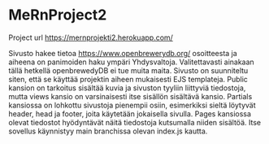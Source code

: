 # MeRnProject2

Project url https://mernprojekti2.herokuapp.com/

Sivusto hakee tietoa https://www.openbrewerydb.org/ osoitteesta ja aiheena on panimoiden haku ympäri Yhdysvaltoja. Valitettavasti ainakaan tällä hetkellä openbrewedyDB ei tue muita maita. Sivusto on suunniteltu siten, että se käyttää projektin aiheen mukaisesti EJS templateja. Public kansion on tarkoitus sisältää kuvia ja sivuston tyyliin liittyviä tiedostoja, mutta views kansio on varsinaisesti itse sisällön sisältävä kansio. Partials kansiossa on lohkottu sivustoja pienempii osiin,  esimerkiksi sieltä löytyvät header, head ja footer, joita käytetään jokaisella sivulla. Pages kansiossa olevat tiedostot hyödyntävät näitä tiedostoja kutsumalla niiden sisältöä. Itse sovellus käynnistyy main branchissa olevan index.js kautta.
